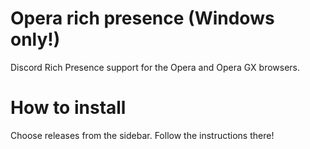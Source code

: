 # Opera rich presence (Windows only!)
Discord Rich Presence support for the Opera and Opera GX browsers.
# How to install
Choose releases from the sidebar.
Follow the instructions there!
